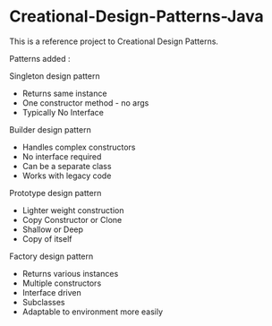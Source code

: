 # Creational-Design-Patterns-Java

This is a reference project to Creational Design Patterns.

Patterns added :

Singleton design pattern
  - Returns same instance
  - One constructor method - no args
  - Typically No Interface
  
Builder design pattern
  - Handles complex constructors
  - No interface required
  - Can be a separate class
  - Works with legacy code
  
Prototype design pattern
  - Lighter weight construction
  - Copy Constructor or Clone
  - Shallow or Deep
  - Copy of itself 
  
Factory design pattern
  - Returns various instances
  - Multiple constructors
  - Interface driven
  - Subclasses
  - Adaptable to environment more easily
